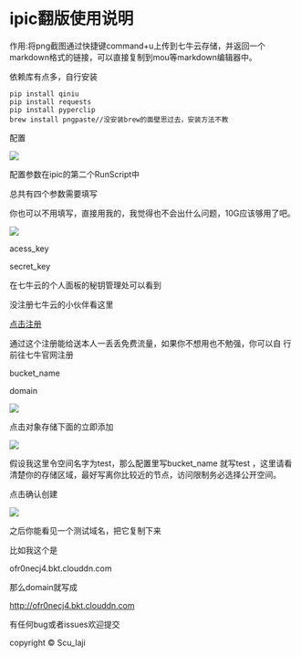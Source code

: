 # ipic翻版使用说明

作用:将png截图通过快捷键command+u上传到七牛云存储，并返回一个markdown格式的链接，可以直接复制到mou等markdown编辑器中。

依赖库有点多，自行安装
	
	pip install qiniu
	pip install requests
	pip install pyperclip
	brew install pngpaste//没安装brew的面壁思过去，安装方法不教

配置

![](http://ofqm89vhw.bkt.clouddn.com/0f719dfa6a345789881f55f542770c1c.png)

配置参数在ipic的第二个RunScript中

总共有四个参数需要填写

你也可以不用填写，直接用我的，我觉得也不会出什么问题，10G应该够用了吧。

![](http://ofqm89vhw.bkt.clouddn.com/98d910cba71fa46a5cd5d119049b0f20.png)

acess_key 

secret_key

在七牛云的个人面板的秘钥管理处可以看到

没注册七牛云的小伙伴看这里

[点击注册](https://portal.qiniu.com/signup?code=3lhweqbicuzbm)

通过这个注册能给送本人一丢丢免费流量，如果你不想用也不勉强，你可以自
行前往七牛官网注册

bucket_name 

domain 

![](http://ofqm89vhw.bkt.clouddn.com/2b114e0514ef5b27a6a9f03d20e440b0.png)

点击对象存储下面的立即添加

![](http://ofqm89vhw.bkt.clouddn.com/a16b223a9c752e1b42f861b9bbe12838.png)

假设我这里令空间名字为test，那么配置里写bucket_name 就写test
，这里请看清楚你的存储区域，最好写离你比较近的节点，访问限制务必选择公开空间。

点击确认创建

![](http://ofqm89vhw.bkt.clouddn.com/8b15647878ed15dfdb2c73f4a111af98.png)

之后你能看见一个测试域名，把它复制下来

比如我这个是


ofr0necj4.bkt.clouddn.com

那么domain就写成

http://ofr0necj4.bkt.clouddn.com

有任何bug或者issues欢迎提交 


copyright © Scu_laji




	